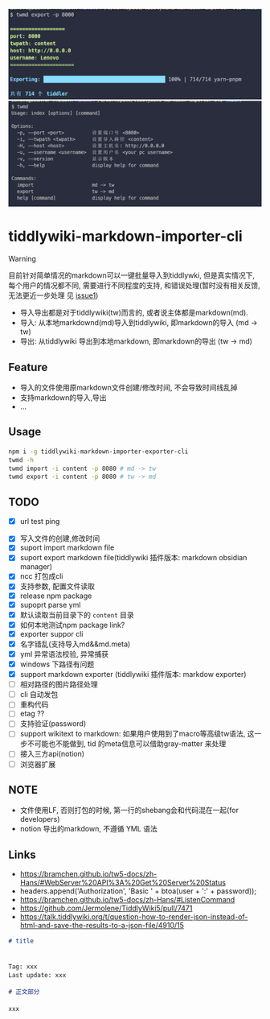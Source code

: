 ![](banner.png)
![](help.png)

# tiddlywiki-markdown-importer-cli

> [!WARNING]
> 目前针对简单情况的markdown可以一键批量导入到tiddlywki, 但是真实情况下, 每个用户的情况都不同, 需要进行不同程度的支持, 和错误处理(暂时没有相关反馈, 无法更近一步处理 见 [issue1](https://github.com/oeyoews/tiddlywiki-markdown-importer-cli/issues/1))

* 导入导出都是对于tiddlywiki(tw)而言的, 或者说主体都是markdown(md).
* 导入: 从本地markdownd(md)导入到tiddlywiki, 即markdown的导入 (md -> tw)
* 导出: 从tiddlywiki 导出到本地markdown, 即markdown的导出 (tw -> md)

## Feature

* 导入的文件使用原markdown文件创建/修改时间, 不会导致时间线乱掉
* 支持markdown的导入,导出
* ...

## Usage

```bash
npm i -g tiddlywiki-markdown-importer-exporter-cli
twmd -h
twmd import -i content -p 8080 # md -> tw
twmd export -i content -p 8080 # tw -> md
```

## TODO

* [x] url test ping
- [x] 写入文件的创建,修改时间
- [x] suport import markdown file
- [x] suport export markdown file(tiddlywiki 插件版本: markdown obsidian manager)
- [x] ncc 打包成cli
- [x] 支持参数, 配置文件读取
- [x] release npm package
- [x] supoprt parse yml
- [x] 默认读取当前目录下的 `content` 目录
- [x] 如何本地测试npm package link?
- [x] exporter suppor cli
- [x] 名字错乱(支持导入md&&md.meta)
- [x] yml 异常语法校验, 异常捕获
- [x] windows 下路径有问题
- [x] support markdown exporter (tiddlywiki 插件版本:  markdow exporter)
- [ ] 相对路径的图片路径处理
- [ ] cli 自动发包
- [ ] 重构代码
- [ ] etag ??
- [ ] 支持验证(password)
- [ ] support wikitext to markdown: 如果用户使用到了macro等高级tw语法, 这一步不可能也不能做到, tid 的meta信息可以借助gray-matter 来处理
- [ ] 接入三方api(notion)
- [ ] 浏览器扩展

## NOTE

* 文件使用LF, 否则打包的时候, 第一行的shebang会和代码混在一起(for developers)
* notion 导出的markdown, 不遵循 YML 语法

## Links

* https://bramchen.github.io/tw5-docs/zh-Hans/#WebServer%20API%3A%20Get%20Server%20Status
* headers.append('Authorization', 'Basic ' + btoa(user + ':' + password));
* https://bramchen.github.io/tw5-docs/zh-Hans/#ListenCommand
* https://github.com/Jermolene/TiddlyWiki5/pull/7471
* https://talk.tiddlywiki.org/t/question-how-to-render-json-instead-of-html-and-save-the-results-to-a-json-file/4910/15



```markdown
# title


Tag: xxx
Last update: xxx

# 正文部分

xxx
```


<!-- // 针对本地太微nodejs(无密码)实例
// 写入, 导出, 更新, 查询, 删
// TODO: 需要做好条目重写的提示
// https://github.com/Jermolene/TiddlyWiki5/blob/4b56cb42983d4134715eb7fe7b083fdcc04980f0/core/modules/server/server.js#L31
// https://github.com/Jermolene/TiddlyWiki5/blob/4b56cb42983d4134715eb7fe7b083fdcc04980f0/core/modules/server/routes/put-tiddler.js -->